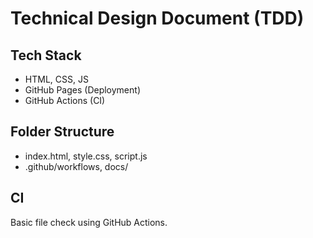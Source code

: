 # Technical Design Document (TDD)

## Tech Stack
- HTML, CSS, JS
- GitHub Pages (Deployment)
- GitHub Actions (CI)

## Folder Structure
- index.html, style.css, script.js
- .github/workflows, docs/

## CI
Basic file check using GitHub Actions.